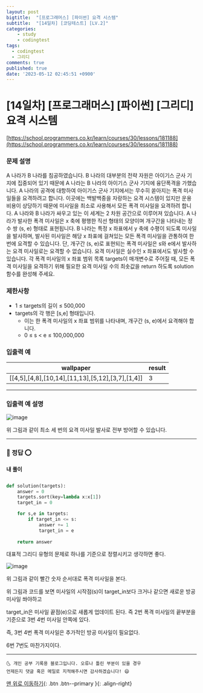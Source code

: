 ```yaml
---
layout: post
bigtitle:  "[프로그래머스] [파이썬] 요격 시스템"
subtitle:  "[14일차] [코딩테스트] [LV.2]"
categories:
    - study
    - codingtest
tags:
  - codingtest
  - 그리디 
comments: true
published: true
date: '2023-05-12 02:45:51 +0900'
---
```



# [14일차] [프로그래머스] [파이썬] [그리디] 요격 시스템


[https://school.programmers.co.kr/learn/courses/30/lessons/181188](https://school.programmers.co.kr/learn/courses/30/lessons/181188)

### 문제 설명

A 나라가 B 나라를 침공하였습니다. B 나라의 대부분의 전략 자원은 아이기스 군사 기지에 집중되어 있기 때문에 A 나라는 B 나라의 아이기스 군사 기지에 융단폭격을 가했습니다.
A 나라의 공격에 대항하여 아이기스 군사 기지에서는 무수히 쏟아지는 폭격 미사일들을 요격하려고 합니다. 이곳에는 백발백중을 자랑하는 요격 시스템이 있지만 운용 비용이 상당하기 때문에 미사일을 최소로 사용해서 모든 폭격 미사일을 요격하려 합니다.
A 나라와 B 나라가 싸우고 있는 이 세계는 2 차원 공간으로 이루어져 있습니다. A 나라가 발사한 폭격 미사일은 x 축에 평행한 직선 형태의 모양이며 개구간을 나타내는 정수 쌍 (s, e) 형태로 표현됩니다. B 나라는 특정 x 좌표에서 y 축에 수평이 되도록 미사일을 발사하며, 발사된 미사일은 해당 x 좌표에 걸쳐있는 모든 폭격 미사일을 관통하여 한 번에 요격할 수 있습니다. 단, 개구간 (s, e)로 표현되는 폭격 미사일은 s와 e에서 발사하는 요격 미사일로는 요격할 수 없습니다. 요격 미사일은 실수인 x 좌표에서도 발사할 수 있습니다.
각 폭격 미사일의 x 좌표 범위 목록 targets이 매개변수로 주어질 때, 모든 폭격 미사일을 요격하기 위해 필요한 요격 미사일 수의 최솟값을 return 하도록 solution 함수를 완성해 주세요.

### 제한사항

+ 1 ≤ targets의 길이 ≤ 500,000
+ targets의 각 행은 [s,e] 형태입니다.
    - 이는 한 폭격 미사일의 x 좌표 범위를 나타내며, 개구간 (s, e)에서 요격해야 합니다.
    - 0 ≤ s < e ≤ 100,000,000

### 입출력 예

| wallpaper	| result |
| --- | --- |
| [[4,5],[4,8],[10,14],[11,13],[5,12],[3,7],[1,4]] | 3 |

---

### 입출력 예 설명

![image](https://github.com/khw11044/khw11044.github.io/assets/51473705/abd87e9c-7f2a-4606-af94-8d770ab2829a)

위 그림과 같이 최소 세 번의 요격 미사일 발사로 전부 방어할 수 있습니다.

---

### 🚀 정답 ⭕

__내 풀이__ 

```python

def solution(targets):
    answer = 0
    targets.sort(key=lambda x:x[1])
    target_in = 0

    for s,e in targets:
        if target_in <= s:
            answer += 1
            target_in = e
            
    return answer

```

대표적 그리디 유형의 문제로 하나를 기준으로 정렬시키고 생각하면 좋다. 


![image](https://github.com/khw11044/khw11044.github.io/assets/51473705/93af9268-c04c-413e-a747-acfe6cb954e5)

위 그림과 같이 빨간 숫자 순서대로 폭격 미사일을 본다.

위 그림과 코드를 보면 미사일의 시작점(s)이 target_in보다 크거나 같으면 새로운 방공 미사일 쏴야하고 

target_in은 미사일 끝점(e)으로 새롭게 업데이트 된다. 즉 2번 폭격 미사일의 끝부분을 기준으로 3번 4번 미사일 안쪽에 있다. 

즉, 3번 4번 폭격 미사일은 추가적인 방공 미사일이 필요없다. 

6번 7번도 마찬가지이다. 



***
    🌜 개인 공부 기록용 블로그입니다. 오류나 틀린 부분이 있을 경우 
    언제든지 댓글 혹은 메일로 지적해주시면 감사하겠습니다! 😄

[맨 위로 이동하기](#){: .btn .btn--primary }{: .align-right}